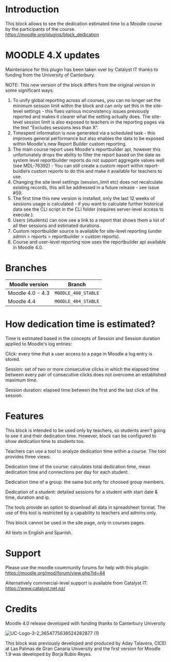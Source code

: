# Introduction

This block allows to see the dedication estimated time to a Moodle course by the participants of the course.
https://moodle.org/plugins/block_dedication

# MOODLE 4.X updates
Maintenance for this plugin has been taken over by Catalyst IT thanks to funding from the University of Canterbury.

NOTE: This new version of the block differs from the original version in some significant ways:
1. To unify global reporting across all courses, you can no longer set the minimum session limit within the block and can only set this in the site-level settings - this fixes various inconsistency issues previously reported and makes it clearer what the setting actually does. The site-level session limit is also exposed to teachers in the reporting pages via the text "Excludes sessions less than X".
2. Timespent information is now generated via a scheduled task - this improves general performance but also enables the data to be exposed within Moodle's new Report Builder custom reporting.
3. The main course report uses Moodle's reportbuilder api, however this unfortunately drops the ability to filter the report based on the date as system level reportbuilder reports do not support aggregate values well (see MDL-76392) - You can still create a custom report within report-buidlers custom reports to do this and make it available for teachers to use.
4. Changing the site level settings (session_limit etc) does not recalculate existing records, this will be addressed in a future release - see issue #59.
5. The first time this new version is installed, only the last 12 weeks of sessions usage is calculated - if you want to calculate further historical data see the CLI script in the CLI folder (requires server-level access to execute.).
6. Users (students) can now see a link to a report that shows them a list of all ther sessions and estimated durations.
7. Custom reportbuilder source is available for site-level reporting (under admin > reports > reportbuilder > custom reports).
8. Course and user-level reporting now uses the reportbuilder api available in Moodle 4.0.

# Branches

| Moodle version    | Branch             |
| ----------------- | ------------------ |
| Moodle 4.0 - 4.3  | `MOODLE_400_STABLE` | 
| Moodle 4.4        | `MOODLE_404_STABLE` |

# How dedication time is estimated?
Time is estimated based in the concepts of Session and Session duration applied
to Moodle's log entries:

  Click:
  every time that a user access to a page in Moodle a log entry is stored.

  Session:
  set of two or more consecutive clicks in which the elapsed time between every
  pair of consecutive clicks does not overcome an established maximum time.

  Session duration:
  elapsed time between the first and the last click of the session.

# Features

This block is intended to be used only by teachers, so students aren't going to
see it and their dedication time. However, block can be configured to show
dedication time to students too.

Teachers can use a tool to analyze dedication time within a course. The tool
provides three views:

  Dedication time of the course:
  calculates total dedication time, mean dedication time and connections per day
  for each student.

  Dedication time of a group:
  the same but only for choosed group members.

  Dedication of a student:
  detalied sessions for a student with start date & time, duration and ip.

The tools provide an option to download all data in spreadsheet format. The use
of this tool is restricted by a capability to teachers and admins only.

This block cannot be used in the site page, only in courses pages.

All texts in English and Spanish.

# Support
Please use the moodle coummunity forums for help with this plugin:
https://moodle.org/mod/forum/view.php?id=44

Alternatively commercial-level support is available from Catalyst IT:
https://www.catalyst.net.nz/

# Credits
Moodle 4.0 release developed with funding thanks to Canterbury University

![UC-Logo-3-2_3654775638524282877 (1)](https://user-images.githubusercontent.com/362798/202991887-815a122e-5b1b-49f0-8546-0fed94239753.jpg)


This block was previously developed and produced by Aday Talavera, CICEI at Las Palmas de Gran Canaria University and the first version for Moodle 1.9 was developed by Borja Rubio Reyes.
